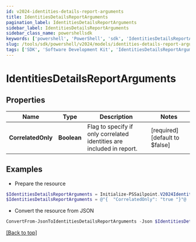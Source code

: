 ```yaml
---
id: v2024-identities-details-report-arguments
title: IdentitiesDetailsReportArguments
pagination_label: IdentitiesDetailsReportArguments
sidebar_label: IdentitiesDetailsReportArguments
sidebar_class_name: powershellsdk
keywords: ['powershell', 'PowerShell', 'sdk', 'IdentitiesDetailsReportArguments', 'V2024IdentitiesDetailsReportArguments'] 
slug: /tools/sdk/powershell/v2024/models/identities-details-report-arguments
tags: ['SDK', 'Software Development Kit', 'IdentitiesDetailsReportArguments', 'V2024IdentitiesDetailsReportArguments']
---
```



# IdentitiesDetailsReportArguments

## Properties

Name | Type | Description | Notes
------------ | ------------- | ------------- | -------------
**CorrelatedOnly** | **Boolean** | Flag to specify if only correlated identities are included in report. | [required][default to $false]

## Examples

- Prepare the resource
```powershell
$IdentitiesDetailsReportArguments = Initialize-PSSailpoint.V2024IdentitiesDetailsReportArguments  -CorrelatedOnly true
$IdentitiesDetailsReportArguments = @"{  "CorrelatedOnly": "true "}"@
```

- Convert the resource from JSON
```powershell
ConvertFrom-JsonToIdentitiesDetailsReportArguments -Json $IdentitiesDetailsReportArguments
```


[[Back to top]](#) 

